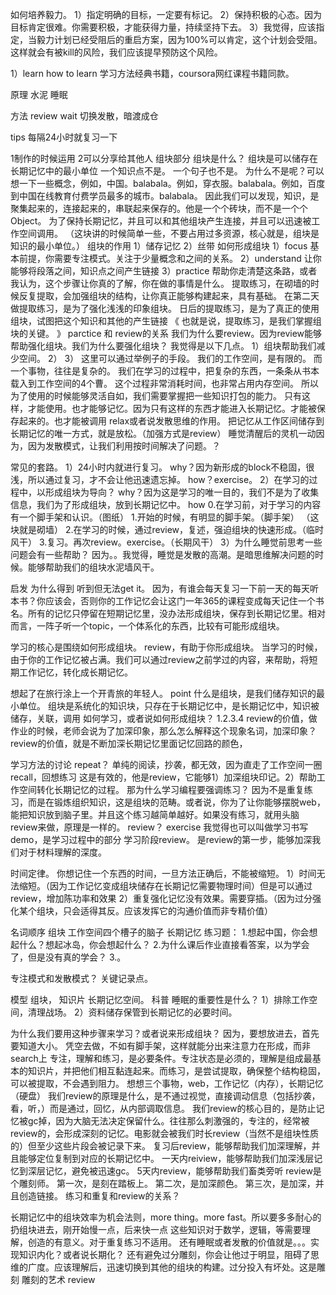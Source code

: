 如何培养毅力。
1）指定明确的目标，一定要有标记。
2）保持积极的心态。因为目标肯定很难。你需要积极，才能获得力量，持续坚持下去。
3）我觉得，应该指定，当毅力计划已经受阻后的重启方案，因为100%可以肯定，这个计划会受阻。这样就会有被kill的风险，我们应该提早预防这个风险。

1）learn how to learn
学习方法经典书籍，coursora网红课程书籍同款。

原理
水泥
睡眠

方法
review
wait
切换发散，暗渡成仓

tips
每隔24小时就复习一下

1制作的时候运用
2可以分享给其他人
组块部分
组块是什么？
组块是可以储存在长期记忆中的最小单位
一个知识点不是。
一个句子也不是。
为什么不是呢？可以想一下一些概念，例如，中国。balabala。例如，穿衣服。balabala。例如，百度到中国在线教育付费学员最多的城市。balabala。
因此我们可以发现，知识，是聚集起来的，连接起来的，串联起来保存的。他是一个个砖块，而不是一个个Object。
为了保持长期记忆，并且可以和其他组块产生连接，并且可以迅速被工作空间调用。
（这块讲的时候简单一些，不要占用过多资源，核心就是，组块是知识的最小单位。）
组块的作用
1）储存记忆
2）丝带
如何形成组块
1）focus
基本前提，你需要专注模式。关注于少量概念和之间的关系。
2）understand
让你能够将段落之间，知识点之间产生链接
3）practice
帮助你走清楚这条路，或者我认为，这个步骤让你真的了解，你在做的事情是什么。
提取练习，在砌墙的时候反复提取，会加强组块的结构，让你真正能够构建起来，具有基础。
在第二天做提取练习，是为了强化浅浅的印象组块。
日后的提取练习，是为了真正的使用组块，试图把这个知识和其他的产生链接
《
也就是说，提取练习，是我们掌握组块的关键。
》
parctice 和 review的关系
我们为什么要review。因为review能够帮助强化组块。我们为什么要强化组块？
我觉得是以下几点。
1）组块帮助我们减少空间。
2）
3）
这里可以通过举例子的手段。
我们的工作空间，是有限的。
而一个事物，往往是复杂的。
我们在学习的过程中，把复杂的东西，一条条从书本载入到工作空间的4个曹。
这个过程非常消耗时间，也非常占用内存空间。
所以为了使用的时候能够灵活自如，我们需要掌握把一些知识打包的能力。
只有这样，才能使用。也才能够记忆。因为只有这样的东西才能进入长期记忆。才能被保存起来的。也才能被调用
relax或者说发散思维的作用。
把记忆从工作区间储存到长期记忆的唯一方式，就是放松。（加强方式是review）
睡觉清醒后的灵机一动因为，因为发散模式，让我们利用按时间解决了问题。？

常见的套路。
1）24小时内就进行复习。
why？因为新形成的block不稳固，很浅，所以通过复习，才不会让他迅速遗忘掉。
how？exercise。
2）在学习的过程中，以形成组块为导向？
why？因为这是学习的唯一目的，我们不是为了收集信息，我们为了形成组块，放到长期记忆中。
how
0.在学习前，对于学习的内容有一个脚手架和认识。（图纸）
1.开始的时候，有明显的脚手架。（脚手架）
（这块就是砌墙）
2.在学习的时候，通过review，复述，强迫组块的快速形成。（临时风干）
3.复习。再次review。exercise。（长期风干）
3）为什么睡觉前思考一些问题会有一些帮助？
因为。。我觉得，睡觉是发散的高潮。是暗思维解决问题的时候。能够帮助我们的组块水泥墙风干。

启发
为什么得到  听到但无法get it。
因为，有谁会每天复习一下前一天的每天听本书？你应该会，否则你的工作记忆会让这门一年365的课程变成每天记住一个书名。所有的记忆只停留在短期记忆里，没办法形成组块，保存到长期记忆里。相对而言，一阵子听一个topic，一个体系化的东西，比较有可能形成组块。


学习的核心是围绕如何形成组块。
review，有助于你形成组块。
当学习的时候，由于你的工作记忆被占满。我们可以通过review之前学过的内容，来帮助，将短期工作记忆，转化成长期记忆。

想起了在旅行涂上一个开青旅的年轻人。
point
什么是组块，是我们储存知识的最小单位。
组块是系统化的知识块，只存在于长期记忆中，是长期记忆中，知识被储存，关联，调用
如何学习，或者说如何形成组块？
1.2.3.4
review的价值，做作业的时候，老师会说为了加深印象，那么怎么解释这个现象名词，加深印象？
review的价值，就是不断加深长期记忆里面记忆回路的颜色，

学习方法的讨论
repeat？
单纯的阅读，抄袭，都无效，因为直走了工作空间一圈
recall，回想练习
这是有效的，他是review，它能够1）加深组块印记。2）帮助工作空间转化长期记忆的过程。
那为什么学习编程要强调练习？
因为不是重复练习，而是在锻炼组织知识，这是组块的范畴。或者说，你为了让你能够摆脱web，能把知识放到脑子里。并且这个练习越简单越好。如果没有练习，就用头脑review来做，原理是一样的。
review？
exercise
我觉得也可以叫做学习书写demo，是学习过程中的部分
学习阶段review。
是review的第一步，能够加深我们对于材料理解的深度。

时间定律。
你想记住一个东西的时间，一旦方法正确后，不能被缩短。
1）时间无法缩短。（因为工作记忆变成组块储存在长期记忆需要物理时间）但是可以通过review，增加陈功率和效果
2）重复强化记忆没有效果。需要穿插。（因为过分强化某个组块，只会适得其反。应该发挥它的沟通价值而非专精价值）

名词顺序
组块
工作空间四个槽子的脑子
长期记忆
练习题：
1.想起中国，你会想起什么？想起冰岛，你会想起什么？
2.为什么课后作业直接看答案，以为学会了，但是没有真的学会？
3.。

专注模式和发散模式？
关键记录点。

模型
组块，
知识片
长期记忆空间。
科普
睡眠的重要性是什么？
1）排除工作空间，清理战场。
2）资料储存保管到长期记忆的必要时间。

为什么我们要用这种步骤来学习？或者说来形成组块？
因为，要想放进去，首先要知道大小。
凭空去做，不如有脚手架，这样就能分出来注意力在形成，而非search上
专注，理解和练习，是必要条件。专注状态是必须的，理解是组成最基本的知识片，并把他们相互黏连起来。而练习，是尝试提取，确保整个结构稳固，可以被提取，不会遇到阻力。
想想三个事物，web，工作记忆（内存），长期记忆（硬盘）
我们review的原理是什么，是不通过视觉，直接调动信息（包括抄袭，看，听，）而是通过，回忆，从内部调取信息。
我们review的核心目的，是防止记忆被gc掉，因为大脑无法决定保留什么。往往那么刺激强的，专注的，经常被review的，会形成深刻的记忆。电影就会被我们时长review（当然不是组块性质的）但至少这些片段会被记录下来。
复习后review，能够帮助我们加深理解，并且能够定位复制到对应的长期记忆中。
一天内reiview，能够帮助我们加深浅层记忆到深层记忆，避免被迅速gc。
5天内review，能够帮助我们畜类旁听
review是个雕刻师。
第一次，是刻在踏板上。
第二次，是加深颜色。
第三次，是加深，并且创造链接。
练习和重复和review的关系？

长期记忆中的组块效率为机会法则，more thing。more fast。所以要多多耐心的扔组块进去，刚开始慢一点，后来快一点
这些知识对于数学，逻辑，等需要理解，创造的有意义。对于重复练习不适用。
还有睡眠或者发散的价值就是。。。实现知识内化？或者说长期化？
还有避免过分雕刻，你会让他过于明显，阻碍了思维的广度。应该理解后，迅速切换到其他的组块的构建。过分投入有坏处。这是雕刻
雕刻的艺术 review


